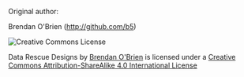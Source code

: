 Original author:

Brendan O'Brien (http://github.com/b5)

![Creative Commons License](https://i.creativecommons.org/l/by-sa/4.0/88x31.png)

Data Rescue Designs by [Brendan O'Brien](http://github.com/b5) is licensed under a [Creative Commons Attribution-ShareAlike 4.0 International License](http://creativecommons.org/licenses/by-sa/4.0/)
